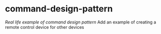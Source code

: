 # command-design-pattern
*Real life example of command design pattern*
Add an example of creating a remote control device for other devices
